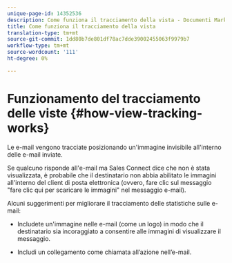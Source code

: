 ```yaml
---
unique-page-id: 14352536
description: Come funziona il tracciamento della vista - Documenti Marketo - Documentazione del prodotto
title: Come funziona il tracciamento della vista
translation-type: tm+mt
source-git-commit: 1dd80b7de801df78ac7dde39002455063f9979b7
workflow-type: tm+mt
source-wordcount: '111'
ht-degree: 0%

---
```



# Funzionamento del tracciamento delle viste {#how-view-tracking-works}

Le e-mail vengono tracciate posizionando un&#39;immagine invisibile all&#39;interno delle e-mail inviate.

Se qualcuno risponde all&#39;e-mail ma Sales Connect dice che non è stata visualizzata, è probabile che il destinatario non abbia abilitato le immagini all&#39;interno del client di posta elettronica (ovvero, fare clic sul messaggio &quot;fare clic qui per scaricare le immagini&quot; nel messaggio e-mail).

Alcuni suggerimenti per migliorare il tracciamento delle statistiche sulle e-mail:

* Includete un&#39;immagine nelle e-mail (come un logo) in modo che il destinatario sia incoraggiato a consentire alle immagini di visualizzare il messaggio.

* Includi un collegamento come chiamata all’azione nell’e-mail.
